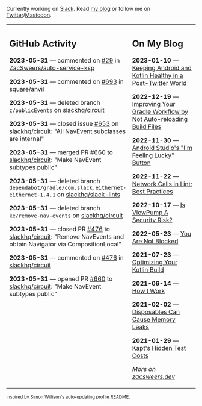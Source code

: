 Currently working on [Slack](https://slack.com/). Read [my blog](https://zacsweers.dev/) or follow me on [Twitter](https://twitter.com/ZacSweers)/[Mastodon](https://hachyderm.io/@ZacSweers).

<table><tr><td valign="top" width="60%">

## GitHub Activity
<!-- githubActivity starts -->
**2023-05-31** — commented on [#29](https://github.com/ZacSweers/auto-service-ksp/issues/29#issuecomment-1571280046) in [ZacSweers/auto-service-ksp](https://github.com/ZacSweers/auto-service-ksp)

**2023-05-31** — commented on [#693](https://github.com/square/anvil/issues/693#issuecomment-1571040662) in [square/anvil](https://github.com/square/anvil)

**2023-05-31** — deleted branch `z/publicEvents` on [slackhq/circuit](https://github.com/slackhq/circuit)

**2023-05-31** — closed issue [#653](https://github.com/slackhq/circuit/issues/653) on [slackhq/circuit](https://github.com/slackhq/circuit): "All NavEvent subclasses are internal"

**2023-05-31** — merged PR [#660](https://github.com/slackhq/circuit/pull/660) to [slackhq/circuit](https://github.com/slackhq/circuit): "Make NavEvent subtypes public"

**2023-05-31** — deleted branch `dependabot/gradle/com.slack.eithernet-eithernet-1.4.1` on [slackhq/slack-lints](https://github.com/slackhq/slack-lints)

**2023-05-31** — deleted branch `ke/remove-nav-events` on [slackhq/circuit](https://github.com/slackhq/circuit)

**2023-05-31** — closed PR [#476](https://github.com/slackhq/circuit/pull/476) to [slackhq/circuit](https://github.com/slackhq/circuit): "Remove NavEvents and obtain Navigator via CompositionLocal"

**2023-05-31** — commented on [#476](https://github.com/slackhq/circuit/pull/476#issuecomment-1570789236) in [slackhq/circuit](https://github.com/slackhq/circuit)

**2023-05-31** — opened PR [#660](https://github.com/slackhq/circuit/pull/660) to [slackhq/circuit](https://github.com/slackhq/circuit): "Make NavEvent subtypes public"
<!-- githubActivity ends -->
</td><td valign="top" width="40%">

## On My Blog
<!-- blog starts -->
**2023-01-10** — [Keeping Android and Kotlin Healthy in a Post-Twitter World](https://www.zacsweers.dev/keeping-android-healthy/)

**2022-12-19** — [Improving Your Gradle Workflow by Not Auto-reloading Build Files](https://www.zacsweers.dev/improving-your-workflow-by-not-auto-reloading-build-files/)

**2022-11-30** — [Android Studio's "I'm Feeling Lucky" Button](https://www.zacsweers.dev/android-studios-im-feeling-lucky-button/)

**2022-11-22** — [Network Calls in Lint: Best Practices](https://www.zacsweers.dev/network-calls-in-lint-best-practices/)

**2022-10-17** — [Is ViewPump A Security Risk?](https://www.zacsweers.dev/is-viewpump-a-security-risk/)

**2022-05-23** — [You Are Not Blocked](https://www.zacsweers.dev/you-are-not-blocked/)

**2021-07-23** — [Optimizing Your Kotlin Build](https://www.zacsweers.dev/optimizing-your-kotlin-build/)

**2021-06-14** — [How I Work](https://www.zacsweers.dev/how-i-work/)

**2021-02-02** — [Disposables Can Cause Memory Leaks](https://www.zacsweers.dev/disposables-can-cause-memory-leaks/)

**2021-01-29** — [Kapt's Hidden Test Costs](https://www.zacsweers.dev/kapts-hidden-test-costs/)
<!-- blog ends -->
_More on [zacsweers.dev](https://zacsweers.dev/)_
</td></tr></table>

<sub><a href="https://simonwillison.net/2020/Jul/10/self-updating-profile-readme/">Inspired by Simon Willison's auto-updating profile README.</a></sub>